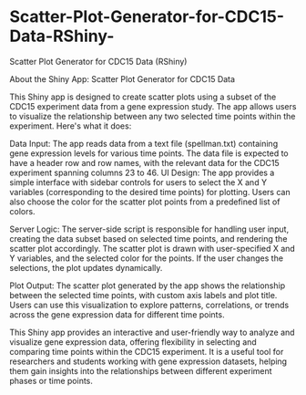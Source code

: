 # Scatter-Plot-Generator-for-CDC15-Data-RShiny-
Scatter Plot Generator for CDC15 Data (RShiny)


About the Shiny App: Scatter Plot Generator for CDC15 Data

This Shiny app is designed to create scatter plots using a subset of the CDC15 experiment data from a gene expression study. The app allows users to visualize the relationship between any two selected time points within the experiment. Here's what it does:

Data Input: The app reads data from a text file (spellman.txt) containing gene expression levels for various time points. The data file is expected to have a header row and row names, with the relevant data for the CDC15 experiment spanning columns 23 to 46.
UI Design: The app provides a simple interface with sidebar controls for users to select the X and Y variables (corresponding to the desired time points) for plotting. Users can also choose the color for the scatter plot points from a predefined list of colors.

Server Logic: The server-side script is responsible for handling user input, creating the data subset based on selected time points, and rendering the scatter plot accordingly. The scatter plot is drawn with user-specified X and Y variables, and the selected color for the points. If the user changes the selections, the plot updates dynamically.

Plot Output: The scatter plot generated by the app shows the relationship between the selected time points, with custom axis labels and plot title. Users can use this visualization to explore patterns, correlations, or trends across the gene expression data for different time points.

This Shiny app provides an interactive and user-friendly way to analyze and visualize gene expression data, offering flexibility in selecting and comparing time points within the CDC15 experiment. It is a useful tool for researchers and students working with gene expression datasets, helping them gain insights into the relationships between different experiment phases or time points.
